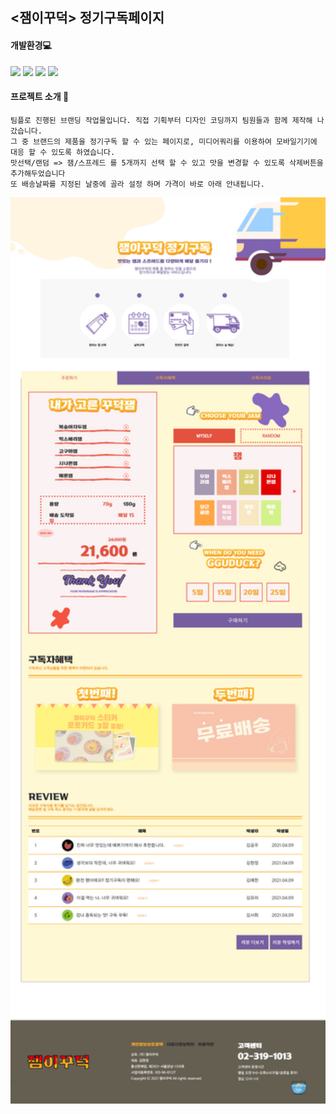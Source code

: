 ## <잼이꾸덕> 정기구독페이지
  
  
  #### 개발환경💻  

  <img src="https://img.shields.io/badge/-HTML-%23f0d7b0?style=flat-square&logo=HTML5&logoColor=white"></a>
   <img src="https://img.shields.io/badge/-Javascript-%23ec9d93?style=flat-square&logo=JavaScript&logoColor=white"/></a>
    <img src="https://img.shields.io/badge/-CSS-%23d7b0f0?style=flat-square&logo=CSS3&logoColor=white"/></a>
    <img src="https://img.shields.io/badge/-JQuery-%23c9f0b0?style=flat-square&logo=jQuery&logoColor=white"/></a> 
  #### 프로젝트 소개 💬  
    팀플로 진행된 브랜딩 작업물입니다. 직접 기획부터 디자인 코딩까지 팀원들과 함께 제작해 나갔습니다.
    그 중 브랜드의 제품을 정기구독 할 수 있는 페이지로, 미디어쿼리를 이용하여 모바일기기에 대응 할 수 있도록 하였습니다. 
    맛선택/랜덤 => 잼/스프레드 를 5개까지 선택 할 수 있고 맛을 변경할 수 있도록 삭제버튼을 추가해두었습니다
    또 배송날짜를 지정된 날중에 골라 설정 하며 가격이 바로 아래 안내됩니다.
    
 <img src="img/screencapture-file-C-Users-fnspd-OneDrive-Desktop-jam-sub-subscription-html-2021-07-31-19_49_39.png" width ="600">

